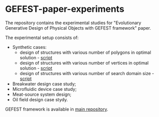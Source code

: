 # GEFEST-paper-experiments
The repository contains the experimental studies for "Evolutionary Generative Design of Physical Objects with GEFEST framework" paper.

The experimental setup consists of:

- Synthetic cases:
  - design of structures with various number of polygons in optimal solution - [script](./synthetic/num_polygons/number_of_objects.py)
  - design of structures with various number of vertices in optimal solution - [script](./synthetic/num_vertices/number_of_vertices.py)
  - design of structures with various number of search domain size - [script](./synthetic/domain_size/domain_size.py)
- Breakwater design case study;
- Microfluidic device case study;
- Meat-source system design;
- Oil field design case stydy.

GEFEST framework is available in [main repository](https://github.com/ITMO-NSS-team/GEFEST).